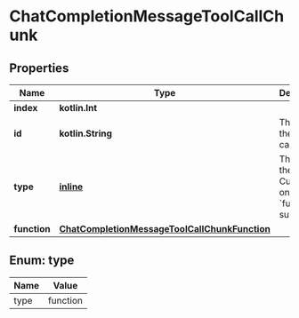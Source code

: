
# ChatCompletionMessageToolCallChunk

## Properties
Name | Type | Description | Notes
------------ | ------------- | ------------- | -------------
**index** | **kotlin.Int** |  | 
**id** | **kotlin.String** | The ID of the tool call. |  [optional]
**type** | [**inline**](#Type) | The type of the tool. Currently, only &#x60;function&#x60; is supported. |  [optional]
**function** | [**ChatCompletionMessageToolCallChunkFunction**](ChatCompletionMessageToolCallChunkFunction.md) |  |  [optional]


<a id="Type"></a>
## Enum: type
Name | Value
---- | -----
type | function



